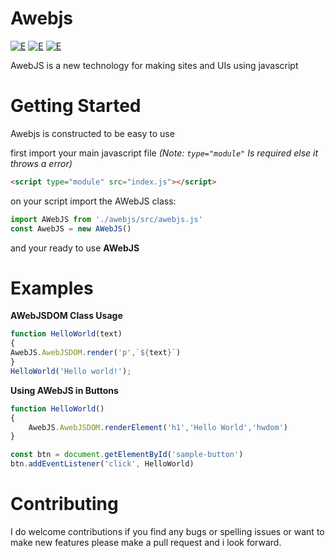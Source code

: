 # Awebjs
[![E](https://img.shields.io/badge/Version%3A-0.1-blue)](https://shields.io/)
[![E](https://img.shields.io/badge/License-MIT-green)](https://shields.io/)
[![E](https://img.shields.io/badge/Latest%20releace-none-brightgreen)](https://shields.io/)

AwebJS is a new technology for making sites and UIs using javascript

# Getting Started

Awebjs is constructed to be easy to use

first import your main javascript file *(Note: `type="module"` Is required else it throws a error)*

```html
<script type="module" src="index.js"></script>
```
on your script import the AWebJS class:
```js
import AWebJS from './awebjs/src/awebjs.js'
const AwebJS = new AWebJS()
```
and your ready to use **AWebJS**

# Examples

**AWebJSDOM Class Usage**
```js
function HelloWorld(text)
{
AwebJS.AwebJSDOM.render('p',`${text}`)
}
HelloWorld('Hello world!');
```

**Using AWebJS in Buttons** 

```js
function HelloWorld()
{
    AwebJS.AwebJSDOM.renderElement('h1','Hello World','hwdom')
}

const btn = document.getElementById('sample-button')
btn.addEventListener('click', HelloWorld)
```

# Contributing
I do welcome contributions if you find any bugs or spelling issues or want to make new features please make a pull request and i look forward.
